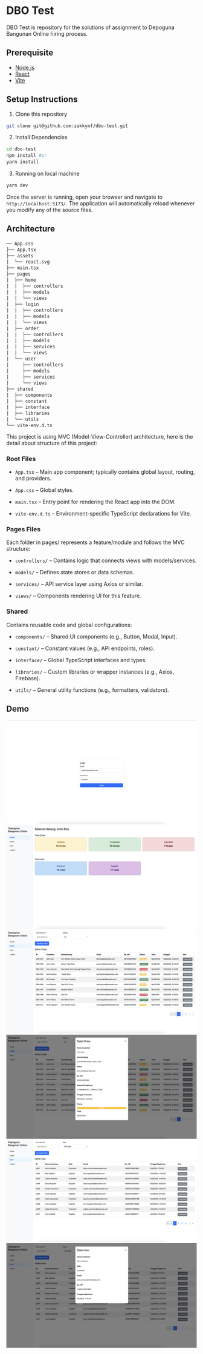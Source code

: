 # DBO Test

DBO Test is repository for the solutions of assignment to Depoguna Bangunan Online hiring process.

## Prerequisite

- [Node.js](https://nodejs.org/en)
- [React](https://react.dev)
- [Vite](https://vite.dev)

## Setup Instructions

1. Clone this repository

```bash
git clone git@github.com:zakkymf/dbo-test.git
```

2. Install Dependencies

```bash
cd dbo-test
npm install #or
yarn install
```

3. Running on local machine

```bash
yarn dev
```

Once the server is running, open your browser and navigate to `http://localhost:5173/`. The application will automatically reload whenever you modify any of the source files.

## Architecture

```
── App.css
├── App.tsx
├── assets
|  └── react.svg
├── main.tsx
├── pages
|  ├── home
|  |  ├── controllers
|  |  ├── models
|  |  └── views
|  ├── login
|  |  ├── controllers
|  |  ├── models
|  |  └── views
|  ├── order
|  |  ├── controllers
|  |  ├── models
|  |  ├── services
|  |  └── views
|  └── user
|     ├── controllers
|     ├── models
|     ├── services
|     └── views
├── shared
|  ├── components
|  ├── constant
|  ├── interface
|  ├── libraries
|  └── utils
└── vite-env.d.ts
```

This project is using MVC (Model-View-Controller) architecture, here is the detail about structure of this project:

### Root Files

- `App.tsx` – Main app component; typically contains global layout, routing, and providers.

- `App.css` – Global styles.

- `main.tsx` – Entry point for rendering the React app into the DOM.

- `vite-env.d.ts` – Environment-specific TypeScript declarations for Vite.

### Pages Files

Each folder in pages/ represents a feature/module and follows the MVC structure:

- `controllers/` – Contains logic that connects views with models/services.

- `models/` – Defines state stores or data schemas.

- `services/` – API service layer using Axios or similar.

- `views/` – Components rendering UI for this feature.

### Shared

Contains reusable code and global configurations:

- `components/` – Shared UI components (e.g., Button, Modal, Input).

- `constant/` – Constant values (e.g., API endpoints, roles).

- `interface/` – Global TypeScript interfaces and types.

- `libraries/` – Custom libraries or wrapper instances (e.g., Axios, Firebase).

- `utils/` – General utility functions (e.g., formatters, validators).

## Demo

![Login View](/demo/login.png?raw=true "Login View")
![Home View](/demo/home.png?raw=true "Home View")
![Order View](/demo/order.png?raw=true "Order View")
![OrderDetail View](/demo/detail-order.png?raw=true "OrderDetail View")
![User View](/demo/user.png?raw=true "User View")
![UserDetail View](/demo/detail-user.png?raw=true "UserDetail View")
